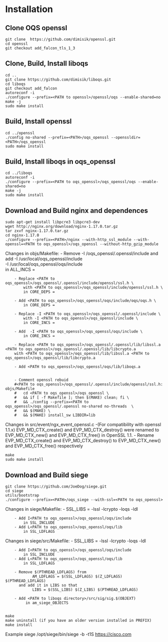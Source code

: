 # Installation

## Clone OQS openssl

	git clone  https://github.com/dimisik/openssl.git
	cd openssl
	git checkout add_falcon_tls_1_3

## Clone, Build, Install liboqs

	cd ..
	git clone https://github.com/dimisik/liboqs.git 
	cd liboqs
	git checkout add_falcon
	autoreconf -i
	./configure --prefix=<PATH to openssl>/openssl/oqs --enable-shared=no
	make -j
	sudo make install
 
## Build, Install openssl

	cd ../openssl
	./config no-shared --prefix=<PATH>/oqs_openssl --openssldir=<PATH>/oqs_openssl
	sudo make install

## Build, Install liboqs in oqs_openssl

	cd ../liboqs
	autoreconf -i
	./configure --prefix=<PATH to oqs_openssl>/oqs_openssl/oqs --enable-shared=no
	make -j
	sudo make install

## Download and Build nginx and dependences
 
	sudo apt-get install libpcre3 libpcre3-dev
	wget http://nginx.org/download/nginx-1.17.0.tar.gz
	tar zxvf nginx-1.17.0.tar.gz
	cd nginx-1.17.0
	./configure --prefix=<PATH>/nginx --with-http_ssl_module --with-openssl=<PATH to oqs_openssl>/oqs_openssl --without-http_gzip_module

Changes in objs/Makefile:
		- Remove -I <PATH to oqs_openssl>/oqs_openssl/.openssl/include
		  and add -I /usr/local/oqs_openssl/include \
	              -I /usr/local/oqs_openssl/oqs/include \
		  in ALL_INCS =

        - Replace <PATH to oqs_openssl>/oqs_openssl/.openssl/include/openssl/ssl.h \
		    with <PATH to oqs_openssl>/oqs_openssl/include/openssl/ssl.h \
			in CORE_DEPS =
			
		- Add <PATH to oqs_openssl>/oqs_openssl/oqs/include/oqs/oqs.h \
			in CORE_DEPS =	
	
        - Replace -I <PATH to oqs_openssl>/oqs_openssl/.openssl/include \ 
		    with -I <PATH to oqs_openssl>/oqs_openssl/include \
			in CORE_INCS =
		
		- Add  -I <PATH to oqs_openssl>/oqs_openssl/oqs/include \
			in CORE_INCS =	

		- Replace <PATH to oqs_openssl>/oqs_openssl/.openssl/lib/libssl.a <PATH to oqs_openssl>/oqs_openssl/.openssl/lib/libcrypto.a
		with <PATH to oqs_openssl>/oqs_openssl/lib/libssl.a <PATH to oqs_openssl>/oqs_openssl/lib/libcrypto.a
		
	    - Add <PATH to oqs_openssl>/oqs_openssl/oqs/lib/liboqs.a  

		
		- Comment openssl rebuid 
		#<PATH to oqs_openssl>/oqs_openssl/.openssl/include/openssl/ssl.h:	objs/Makefile
		#	cd <PATH to oqs_openssl>/oqs_openssl \
		#	&& if [ -f Makefile ]; then $(MAKE) clean; fi \
		#	&& ./config --prefix=<PATH to oqs_openssl>/oqs_openssl/.openssl no-shared no-threads  \
		#	&& $(MAKE) \
		#	&& $(MAKE) install_sw LIBDIR=lib
		
Changes in src/event/ngx_event_openssl.c
		-(For compatibility with openssl 1.1.x) EVP_MD_CTX_create() and EVP_MD_CTX_destroy() were renamed to EVP_MD_CTX_new() and EVP_MD_CTX_free() in OpenSSL 1.1.
		- Rename EVP_MD_CTX_create() and EVP_MD_CTX_destroy() to EVP_MD_CTX_new() and EVP_MD_CTX_free() respectively

	make
	sudo make install


## Download and Build siege

	git clone https://github.com/JoeDog/siege.git
	cd siege 
	utils/bootstrap 
	./configure --prefix=<PATH>/oqs_siege --with-ssl=<PATH to oqs_openssl>

Changes in siege/Makefile:
		- SSL_LIBS = -lssl -lcrypto -loqs -ldl
	
		- Add I<PATH to oqs_openssl>/oqs_openssl/oqs/include
			in SSL_INCLUDE  
		- Add L<PATH to oqs_openssl>/oqs_openssl/oqs/lib
			in SSL_LDFLAGS
	
Changes in siege/src/Makefile:
		- SSL_LIBS = -lssl -lcrypto -loqs -ldl
	
		- Add I<PATH to oqs_openssl>/oqs_openssl/oqs/include
			in SSL_INCLUDE  
		- Add L<PATH to oqs_openssl>/oqs_openssl/oqs/lib
			in SSL_LDFLAGS	
	
		- Remove $(PTHREAD_LDFLAGS) from 
				AM_LDFLAGS = $(SSL_LDFLAGS) $(Z_LDFLAGS) $(PTHREAD_LDFLAGS)
		  and add it in LIBS so that
				LIBS = $(SSL_LIBS) $(Z_LIBS) $(PTHREAD_LDFLAGS)
				
		- Add <PATH to liboqs directory>/src/sig/sig.$(OBJEXT)
		     in am_siege_OBJECTS


	make
	make uninstall (if you have an older version installed in PREFIX)
	make install

Example siege 
	/opt/siege/bin/siege -b -t1S  https://cisco.com

